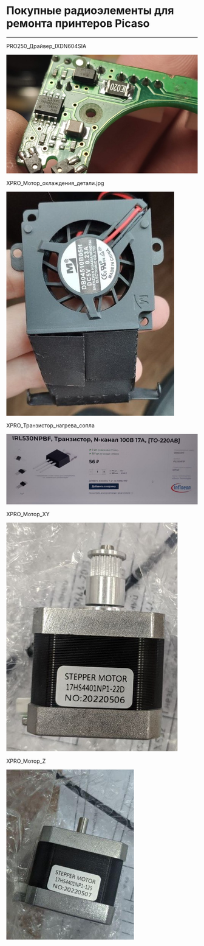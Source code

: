 # Покупные радиоэлементы для ремонта принтеров Picaso
---

PRO250_Драйвер_IXDN604SIA

![PRO250_Драйвер_IXDN604SIA](./img/PRO250_Драйвер_IXDN604SIA.jpg)

XPRO_Мотор_охлаждения_детали.jpg

![XPRO_Мотор_охлаждения_детали](./img/XPRO_Мотор_охлаждения_детали.jpg)

XPRO_Транзистор_нагрева_сопла

![XPRO_Транзистор_нагрева_сопла](./img/XPRO_Транзистор_нагрева_сопла.jpg)

XPRO_Мотор_XY

![XPRO_Мотор_XY](./img/XPRO_Мотор_XY.jpg)

XPRO_Мотор_Z

![XPRO_Мотор_Z](./img/XPRO_Мотор_Z.jpg)
